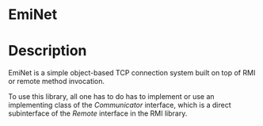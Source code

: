 # EmiNet
<h1>Description</h1>
<p>EmiNet is a simple object-based TCP connection system built on top of RMI or remote method invocation. </p>
<p>To use this library, all one has to do has to implement or use an implementing class of the <i>Communicator</i> interface, which is a 
direct subinterface of the <i>Remote</i> interface in the RMI library. </p>